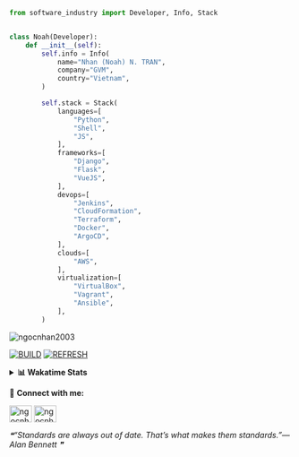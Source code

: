 ```python
from software_industry import Developer, Info, Stack


class Noah(Developer):
    def __init__(self):
        self.info = Info(
            name="Nhan (Noah) N. TRAN",
            company="GVM",
            country="Vietnam",
        )

        self.stack = Stack(
            languages=[
                "Python",
                "Shell",
                "JS",
            ],
            frameworks=[
                "Django",
                "Flask",
                "VueJS",
            ],
            devops=[
                "Jenkins",
                "CloudFormation",
                "Terraform",
                "Docker",
                "ArgoCD",
            ],
            clouds=[
                "AWS",
            ],
            virtualization=[
                "VirtualBox",
                "Vagrant",
                "Ansible",
            ],
        )
```
<img src="https://komarev.com/ghpvc/?username=ngocnhan2003&label=Profile%20views&color=0e75b6&style=flat" alt="ngocnhan2003" /> 

[![BUILD](https://github.com/ngocnhan2003/ngocnhan2003/actions/workflows/001_build.yml/badge.svg)](https://github.com/ngocnhan2003/ngocnhan2003/actions/workflows/001_build.yml)
[![REFRESH](https://github.com/ngocnhan2003/ngocnhan2003/actions/workflows/002_refresh.yml/badge.svg)](https://github.com/ngocnhan2003/ngocnhan2003/actions/workflows/002_refresh.yml)

<details> 
  <summary><b>📊 Wakatime Stats</b></summary>
  <br>
  
<!--START_SECTION:waka-->
![Code Time](http://img.shields.io/badge/Code%20Time-664%20hrs%201%20min-blue)

**I'm a Night 🦉** 

```text
🌞 Morning    88 commits     ███░░░░░░░░░░░░░░░░░░░░░░   13.29% 
🌆 Daytime    45 commits     █░░░░░░░░░░░░░░░░░░░░░░░░   6.8% 
🌃 Evening    448 commits    █████████████████░░░░░░░░   67.67% 
🌙 Night      81 commits     ███░░░░░░░░░░░░░░░░░░░░░░   12.24%

```
📅 **I'm Most Productive on Saturday** 

```text
Monday       150 commits    █████░░░░░░░░░░░░░░░░░░░░   22.66% 
Tuesday      27 commits     █░░░░░░░░░░░░░░░░░░░░░░░░   4.08% 
Wednesday    24 commits     █░░░░░░░░░░░░░░░░░░░░░░░░   3.63% 
Thursday     5 commits      ░░░░░░░░░░░░░░░░░░░░░░░░░   0.76% 
Friday       34 commits     █░░░░░░░░░░░░░░░░░░░░░░░░   5.14% 
Saturday     247 commits    █████████░░░░░░░░░░░░░░░░   37.31% 
Sunday       175 commits    ██████░░░░░░░░░░░░░░░░░░░   26.44%

```


📊 **This Week I Spent My Time On** 

```text
⌚︎ Time Zone: Asia/Ho_Chi_Minh

💬 Programming Languages: 
No Activity Tracked This Week

🔥 Editors: 
No Activity Tracked This Week

💻 Operating System: 
No Activity Tracked This Week

```

**I Mostly Code in Python** 

```text
Python                   15 repos            ███████████░░░░░░░░░░░░░░   45.45% 
JavaScript               6 repos             ████░░░░░░░░░░░░░░░░░░░░░   18.18% 
TypeScript               2 repos             █░░░░░░░░░░░░░░░░░░░░░░░░   6.06% 
Kotlin                   2 repos             █░░░░░░░░░░░░░░░░░░░░░░░░   6.06% 
Vue                      2 repos             █░░░░░░░░░░░░░░░░░░░░░░░░   6.06%

```



 Last Updated on 08/04/2023 06:48:09 UTC+7
<!--END_SECTION:waka-->
</details>

🔗 **Connect with me:**

<a href="https://linkedin.com/in/ngocnhan2003" target="blank"><img align="center" src="https://raw.githubusercontent.com/rahuldkjain/github-profile-readme-generator/master/src/images/icons/Social/linked-in-alt.svg" alt="ngocnhan2003" height="30" width="40" /></a>
<a href="https://instagram.com/ngocnhan2003" target="blank"><img align="center" src="https://raw.githubusercontent.com/rahuldkjain/github-profile-readme-generator/master/src/images/icons/Social/instagram.svg" alt="ngocnhan2003" height="30" width="40" /></a>


<!--STARTS_HERE_QUOTE_README-->
<i>❝“Standards are always out of date.  That’s what makes them standards.”— Alan Bennett   ❞</i>
<!--ENDS_HERE_QUOTE_README-->
